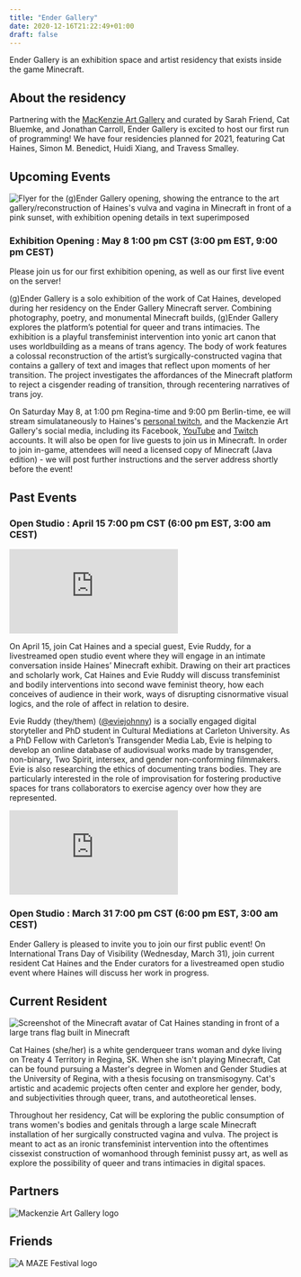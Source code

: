 ```yaml
---
title: "Ender Gallery"
date: 2020-12-16T21:22:49+01:00
draft: false
---
```


Ender Gallery is an exhibition space and artist residency that exists inside the game Minecraft. 


## About the residency

Partnering with the [MacKenzie Art Gallery](https://mackenzie.art/) and curated by Sarah Friend, Cat Bluemke, and Jonathan Carroll, Ender Gallery is excited to host our first run of programming! We have four residencies planned for 2021, featuring Cat Haines, Simon M. Benedict, Huidi Xiang, and Travess Smalley.

## Upcoming Events

<img src="/Cat_Haines_exhibition_flyer.jpg" alt="Flyer for the (g)Ender Gallery opening, showing the entrance to the art gallery/reconstruction of Haines's vulva and vagina in Minecraft in front of a pink sunset, with exhibition opening details in text superimposed" class="full">

### Exhibition Opening : May 8 1:00 pm CST (3:00 pm EST, 9:00 pm CEST)

Please join us for our first exhibition opening, as well as our first live event on the server!

(g)Ender Gallery is a solo exhibition of the work of Cat Haines, developed during her residency on the Ender Gallery Minecraft server. Combining photography, poetry, and monumental Minecraft builds, (g)Ender Gallery explores the platform’s potential for queer and trans intimacies. The exhibition is a playful transfeminist intervention into yonic art canon that uses worldbuilding as a means of trans agency. The body of work features a colossal reconstruction of the artist’s surgically-constructed vagina that contains a gallery of text and images that reflect upon moments of her transition. The project investigates the affordances of the Minecraft platform to reject a cisgender reading of transition, through recentering narratives of trans joy.

On Saturday May 8, at 1:00 pm Regina-time and 9:00 pm Berlin-time, ee will stream simulataneously to Haines's [personal twitch](twitch.tv/cat_moondyke), and the Mackenzie Art Gallery's social media, including its Facebook, [YouTube](https://www.youtube.com/channel/UCm4xcsr3OMSuCxkdXRi0vZQ) and [Twitch](https://www.twitch.tv/mackenzieartgallery) accounts. It will also be open for live guests to join us in Minecraft. In order to join in-game, attendees will need a licensed copy of Minecraft (Java edition) - we will post further instructions and the server address shortly before the event!

## Past Events

### Open Studio : April 15 7:00 pm CST (6:00 pm EST, 3:00 am CEST)

<iframe class="full video" src="https://www.youtube.com/embed/5XgDd22vmnU" title="YouTube video player" frameborder="0" allow="accelerometer; autoplay; clipboard-write; encrypted-media; gyroscope; picture-in-picture" allowfullscreen></iframe>

On April 15, join Cat Haines and a special guest, Evie Ruddy, for a livestreamed open studio event where they will engage in an intimate conversation inside Haines’ Minecraft exhibit. Drawing on their art practices and scholarly work, Cat Haines and Evie Ruddy will discuss transfeminist and bodily interventions into second wave feminist theory, how each conceives of audience in their work, ways of disrupting cisnormative visual logics, and the role of affect in relation to desire. 

Evie Ruddy (they/them) ([@eviejohnny](https://twitter.com/eviejohnny)) is a socially engaged digital storyteller and PhD student in Cultural Mediations at Carleton University. As a PhD Fellow with Carleton’s Transgender Media Lab, Evie is helping to develop an online database of audiovisual works made by transgender, non-binary, Two Spirit, intersex, and gender non-conforming filmmakers. Evie is also researching the ethics of documenting trans bodies. They are particularly interested in the role of improvisation for fostering productive spaces for trans collaborators to exercise agency over how they are represented.

<iframe class="full video" src="https://www.youtube.com/embed/NXfuRPeBMY8" title="YouTube video player" frameborder="0" allow="accelerometer; autoplay; clipboard-write; encrypted-media; gyroscope; picture-in-picture" allowfullscreen></iframe>

### Open Studio : March 31 7:00 pm CST (6:00 pm EST, 3:00 am CEST)

Ender Gallery is pleased to invite you to join our first public event! On International Trans Day of Visibility (Wednesday, March 31), join current resident Cat Haines and the Ender curators for a livestreamed open studio event where Haines will discuss her work in progress. 

## Current Resident

<img src="/Cat_Haines_Trans_Flag.png" alt="Screenshot of the Minecraft avatar of Cat Haines standing in front of a large trans flag built in Minecraft" class="full">

Cat Haines (she/her) is a white genderqueer trans woman and dyke living on Treaty 4 Territory in Regina, SK. When she isn't playing Minecraft, Cat can be found pursuing a Master's degree in Women and Gender Studies at the University of Regina, with a thesis focusing on transmisogyny. Cat's artistic and academic projects often center and explore her gender, body, and subjectivities through queer, trans, and autotheoretical lenses.

Throughout her residency, Cat will be exploring the public consumption of trans women's bodies and genitals through a large scale Minecraft installation of her surgically constructed vagina and vulva. The project is meant to act as an ironic transfeminist intervention into the oftentimes cissexist construction of womanhood through feminist pussy art, as well as explore the possibility of queer and trans intimacies in digital spaces.

## Partners

<img src="/MAG_Logo.png" alt="Mackenzie Art Gallery logo" class="partner">

## Friends

<img src="/invert_AMAZE.png" alt="A MAZE Festival logo" class="friend">
